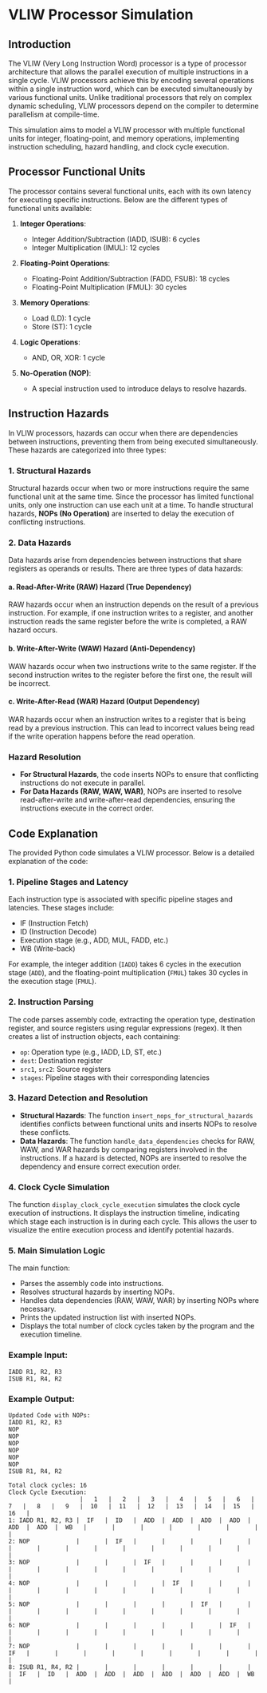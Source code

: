 # VLIW Processor Simulation

## Introduction

The VLIW (Very Long Instruction Word) processor is a type of processor architecture that allows the parallel execution of multiple instructions in a single cycle. VLIW processors achieve this by encoding several operations within a single instruction word, which can be executed simultaneously by various functional units. Unlike traditional processors that rely on complex dynamic scheduling, VLIW processors depend on the compiler to determine parallelism at compile-time.

This simulation aims to model a VLIW processor with multiple functional units for integer, floating-point, and memory operations, implementing instruction scheduling, hazard handling, and clock cycle execution.

## Processor Functional Units

The processor contains several functional units, each with its own latency for executing specific instructions. Below are the different types of functional units available:

1. **Integer Operations**:
   - Integer Addition/Subtraction (IADD, ISUB): 6 cycles
   - Integer Multiplication (IMUL): 12 cycles

2. **Floating-Point Operations**:
   - Floating-Point Addition/Subtraction (FADD, FSUB): 18 cycles
   - Floating-Point Multiplication (FMUL): 30 cycles

3. **Memory Operations**:
   - Load (LD): 1 cycle
   - Store (ST): 1 cycle

4. **Logic Operations**:
   - AND, OR, XOR: 1 cycle

5. **No-Operation (NOP)**:
   - A special instruction used to introduce delays to resolve hazards.

## Instruction Hazards

In VLIW processors, hazards can occur when there are dependencies between instructions, preventing them from being executed simultaneously. These hazards are categorized into three types:

### 1. Structural Hazards
Structural hazards occur when two or more instructions require the same functional unit at the same time. Since the processor has limited functional units, only one instruction can use each unit at a time. To handle structural hazards, **NOPs (No Operation)** are inserted to delay the execution of conflicting instructions.

### 2. Data Hazards
Data hazards arise from dependencies between instructions that share registers as operands or results. There are three types of data hazards:

#### a. **Read-After-Write (RAW) Hazard (True Dependency)**
RAW hazards occur when an instruction depends on the result of a previous instruction. For example, if one instruction writes to a register, and another instruction reads the same register before the write is completed, a RAW hazard occurs.

#### b. **Write-After-Write (WAW) Hazard (Anti-Dependency)**
WAW hazards occur when two instructions write to the same register. If the second instruction writes to the register before the first one, the result will be incorrect.

#### c. **Write-After-Read (WAR) Hazard (Output Dependency)**
WAR hazards occur when an instruction writes to a register that is being read by a previous instruction. This can lead to incorrect values being read if the write operation happens before the read operation.

### Hazard Resolution
- **For Structural Hazards**, the code inserts NOPs to ensure that conflicting instructions do not execute in parallel.
- **For Data Hazards (RAW, WAW, WAR)**, NOPs are inserted to resolve read-after-write and write-after-read dependencies, ensuring the instructions execute in the correct order.

## Code Explanation

The provided Python code simulates a VLIW processor. Below is a detailed explanation of the code:

### 1. **Pipeline Stages and Latency**
Each instruction type is associated with specific pipeline stages and latencies. These stages include:
   - IF (Instruction Fetch)
   - ID (Instruction Decode)
   - Execution stage (e.g., ADD, MUL, FADD, etc.)
   - WB (Write-back)

For example, the integer addition (`IADD`) takes 6 cycles in the execution stage (`ADD`), and the floating-point multiplication (`FMUL`) takes 30 cycles in the execution stage (`FMUL`).

### 2. **Instruction Parsing**
The code parses assembly code, extracting the operation type, destination register, and source registers using regular expressions (regex). It then creates a list of instruction objects, each containing:
   - `op`: Operation type (e.g., IADD, LD, ST, etc.)
   - `dest`: Destination register
   - `src1`, `src2`: Source registers
   - `stages`: Pipeline stages with their corresponding latencies

### 3. **Hazard Detection and Resolution**
   - **Structural Hazards**: The function `insert_nops_for_structural_hazards` identifies conflicts between functional units and inserts NOPs to resolve these conflicts.
   - **Data Hazards**: The function `handle_data_dependencies` checks for RAW, WAW, and WAR hazards by comparing registers involved in the instructions. If a hazard is detected, NOPs are inserted to resolve the dependency and ensure correct execution order.

### 4. **Clock Cycle Simulation**
The function `display_clock_cycle_execution` simulates the clock cycle execution of instructions. It displays the instruction timeline, indicating which stage each instruction is in during each cycle. This allows the user to visualize the entire execution process and identify potential hazards.

### 5. **Main Simulation Logic**
The main function:
   - Parses the assembly code into instructions.
   - Resolves structural hazards by inserting NOPs.
   - Handles data dependencies (RAW, WAW, WAR) by inserting NOPs where necessary.
   - Prints the updated instruction list with inserted NOPs.
   - Displays the total number of clock cycles taken by the program and the execution timeline.

### Example Input:
```plaintext
IADD R1, R2, R3
ISUB R1, R4, R2
```

### Example Output:
```plaintext
Updated Code with NOPs:
IADD R1, R2, R3
NOP
NOP
NOP
NOP
NOP
NOP
ISUB R1, R4, R2

Total clock cycles: 16
Clock Cycle Execution:
                    |   1   |   2   |   3   |   4   |   5   |   6   |   7   |   8   |   9   |  10   |  11   |  12   |  13   |  14   |  15   |  16   |
1: IADD R1, R2, R3 |  IF   |  ID   |  ADD  |  ADD  |  ADD  |  ADD  |  ADD  |  ADD  |  WB   |       |       |       |       |       |       |       |
2: NOP             |       |  IF   |       |       |       |       |       |       |       |       |       |       |       |       |       |       |
3: NOP             |       |       |  IF   |       |       |       |       |       |       |       |       |       |       |       |       |       |
4: NOP             |       |       |       |  IF   |       |       |       |       |       |       |       |       |       |       |       |       |
5: NOP             |       |       |       |       |  IF   |       |       |       |       |       |       |       |       |       |       |       |
6: NOP             |       |       |       |       |       |  IF   |       |       |       |       |       |       |       |       |       |       |
7: NOP             |       |       |       |       |       |       |  IF   |       |       |       |       |       |       |       |       |       |
8: ISUB R1, R4, R2 |       |       |       |       |       |       |       |  IF   |  ID   |  ADD  |  ADD  |  ADD  |  ADD  |  ADD  |  ADD  |  WB   |
```